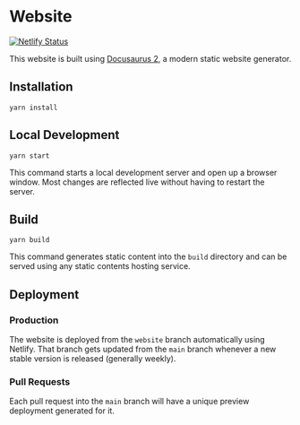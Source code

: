 # Website

[![Netlify Status](https://api.netlify.com/api/v1/badges/128d21c7-b2fe-45ad-b141-9878fcf5de3a/deploy-status)](https://app.netlify.com/sites/typescript-eslint/deploys)

This website is built using [Docusaurus 2](https://v2.docusaurus.io/), a modern static website generator.

## Installation

```console
yarn install
```

## Local Development

```console
yarn start
```

This command starts a local development server and open up a browser window. Most changes are reflected live without having to restart the server.

## Build

```console
yarn build
```

This command generates static content into the `build` directory and can be served using any static contents hosting service.

## Deployment

### Production

The website is deployed from the `website` branch automatically using Netlify.
That branch gets updated from the `main` branch whenever a new stable version is released (generally weekly).

### Pull Requests

Each pull request into the `main` branch will have a unique preview deployment generated for it.
